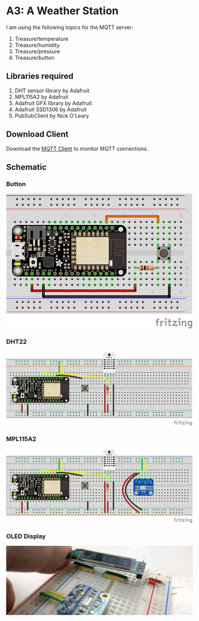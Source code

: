 # A3: A Weather Station
I am using the following topics for the MQTT server:
1. Treasure/temperature
2. Treasure/humidity
3. Treasure/pressure
4. Treasure/button

## Libraries required
1. DHT sensor library by Adafruit
2. MPL115A2 by Adafruit
3. Adafruit GFX library by Adafruit
4. Adafruit SSD1306 by Adafruit
5. PubSubClient by Nick O'Leary

## Download Client
Download the [MQTT Client](http://mqttfx.jensd.de) to monitor MQTT connections. 

## Schematic
### Button
![Button](images/button.png)
### DHT22
![DHT22](images/dht22.png)
### MPL115A2
![MPL115A2](images/mpl115a2.png)
### OLED Display
![OLED](images/oled.png)